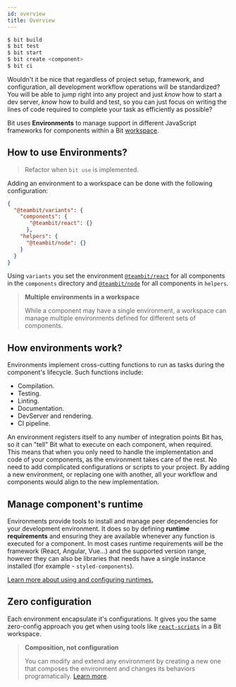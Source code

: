 ```yaml
---
id: overview
title: Overview
---
```


```sh
$ bit build
$ bit test
$ bit start
$ bit create <component>
$ bit ci
```

Wouldn't it be nice that regardless of project setup, framework, and configuration, all development workflow operations will be standardized? You will be able to jump right into any project and just *know* how to start a dev server, *know* how to build and test, so you can just focus on writing the lines of code required to complete your task as efficiently as possible?

Bit uses **Environments** to manage support in different JavaScript frameworks for components within a Bit [workspace](TODO).

## How to use Environments?

> Refactor when `bit use` is implemented.

Adding an environment to a workspace can be done with the following configuration:

```json
{
  "@teambit/variants": {
    "components": {
       "@teambit/react": {}
      },
    "helpers": {
      "@teambit/node": {}
    }
  }
}
```

Using `variants` you set the environment [`@teambit/react`](TODO) for all components in the `components` directory and [`@teambit/node`](TODO) for all components in `helpers`.

> **Multiple environments in a workspace**
>
> While a component may have a single environment, a workspace can manage multiple environments defined for different sets of components.

## How environments work?

Environments implement cross-cutting functions to run as tasks during the component's lifecycle. Such functions include:

- Compilation.
- Testing.
- Linting.
- Documentation.
- DevServer and rendering.
- CI pipeline.

An environment registers itself to any number of integration points Bit has, so it can "tell" Bit what to execute on each component, when required.  
This means that when you only need to handle the implementation and code of your components, as the environment takes care of the rest. No need to add complicated configurations or scripts to your project. By adding a new environment, or replacing one with another, all your workflow and components would align to the new implementation.

## Manage component's runtime

Environments provide tools to install and manage peer dependencies for your development environment. It does so by defining **runtime requirements** and ensuring they are available whenever any function is executed for a component. In most cases runtime requirements will be the framework (React, Angular, Vue...) and the supported version range, however they can also be libraries that needs have a single instance installed (for example - `styled-components`).

[Learn more about using and configuring runtimes.](TODO)

## Zero configuration

Each environment encapsulate it's configurations. It gives you the same zero-config approach you get when using tools like [`react-scripts`](https://www.npmjs.com/package/react-scripts) in a Bit workspace.

> **Composition, not configuration**
>
> You can modify and extend any environment by creating a new one that composes the environment and changes its behaviors programatically. [Learn more](TODO).
